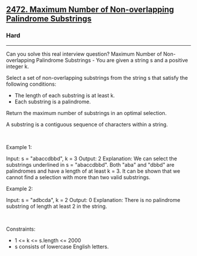 <h2><a href="https://leetcode.com/problems/maximum-number-of-non-overlapping-palindrome-substrings/">2472. Maximum Number of Non-overlapping Palindrome Substrings</a></h2><h3>Hard</h3><hr>Can you solve this real interview question? Maximum Number of Non-overlapping Palindrome Substrings - You are given a string s and a positive integer k.

Select a set of non-overlapping substrings from the string s that satisfy the following conditions:

 * The length of each substring is at least k.
 * Each substring is a palindrome.

Return the maximum number of substrings in an optimal selection.

A substring is a contiguous sequence of characters within a string.

 

Example 1:


Input: s = "abaccdbbd", k = 3
Output: 2
Explanation: We can select the substrings underlined in s = "abaccdbbd". Both "aba" and "dbbd" are palindromes and have a length of at least k = 3.
It can be shown that we cannot find a selection with more than two valid substrings.


Example 2:


Input: s = "adbcda", k = 2
Output: 0
Explanation: There is no palindrome substring of length at least 2 in the string.


 

Constraints:

 * 1 <= k <= s.length <= 2000
 * s consists of lowercase English letters.